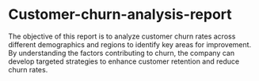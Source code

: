 # Customer-churn-analysis-report
The objective of this report is to analyze customer churn rates across different demographics and regions to identify key areas for improvement. By understanding the factors contributing to churn, the company can develop targeted strategies to enhance customer retention and reduce churn rates.
